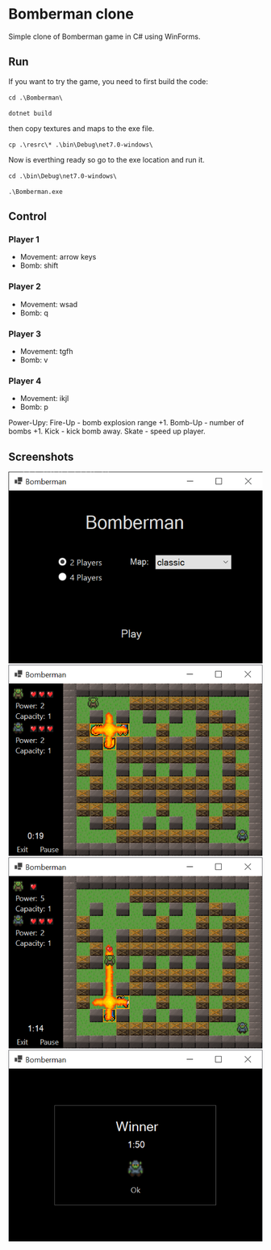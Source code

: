 # Bomberman clone

Simple clone of Bomberman game in C# using WinForms.

## Run

If you want to try the game, you need to first build the code: 

`cd .\Bomberman\`

`dotnet build`

then copy textures and maps to the exe file.

`cp .\resrc\* .\bin\Debug\net7.0-windows\`

Now is everthing ready so go to the exe location and run it.

`cd .\bin\Debug\net7.0-windows\`

`.\Bomberman.exe`

## Control

### Player 1
 - Movement: arrow keys
 - Bomb: shift

### Player 2
 - Movement: wsad
 - Bomb: q

### Player 3
 - Movement: tgfh
 - Bomb: v

### Player 4
 - Movement: ikjl
 - Bomb: p

Power-Upy:
Fire-Up - bomb explosion range +1.
Bomb-Up - number of bombs +1.
Kick - kick bomb away.
Skate - speed up player.

## Screenshots

![menu pane screenshot](screenshots/menu.png)
![explosion screenshot](screenshots/explosion.png)
![player damage screenshot](screenshots/damage.png)
![winner pane screenshot](screenshots/winner.png)
